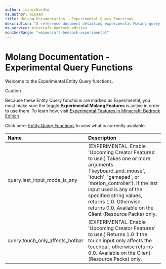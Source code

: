 ```yaml
---
author: iconicNurdle
ms.author: mikeam
title: Molang Documentation - Experimental Query Functions
description: "A reference document detailing experimental Molang query functions"
ms.service: minecraft-bedrock-edition
monikerRange: "=minecraft-bedrock-experimental"
---
```


# Molang Documentation - Experimental Query Functions

Welcome to the Experimental Entity Query functions.

> [!CAUTION]
> Because these Entity Query functions are marked as Experimental, you must make sure the toggle **Experimental Molang Features** is active in order to use them. To learn how, visit [Experimental Features in Minecraft: Bedrock Edition](../../../../../Documents/ExperimentalFeaturesToggle.md)
>
> Click here: [Entity Query Functions](QueryFunctions.md) to view what is currently available.

| Name| Description |
|:-----------|:-----------|
| query.last_input_mode_is_any | (EXPERIMENTAL. Enable 'Upcoming Creator Features' to use.) Takes one or more arguments ('keyboard_and_mouse', 'touch', 'gamepad', or 'motion_controller'). If the last input used is any of the specified string values, returns 1.0. Otherwise returns 0.0. Available on the Client (Resource Packs) only. |
| query.touch_only_affects_hotbar | (EXPERIMENTAL. Enable 'Upcoming Creator Features' to use.) Returns 1.0 if the touch input only affects the touchbar, otherwise returns 0.0. Available on the Client (Resource Packs) only. |

